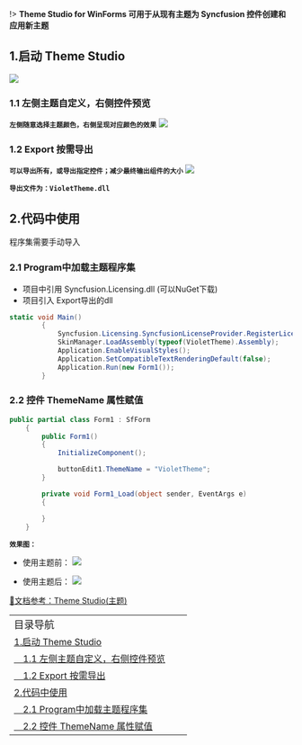 
!> **Theme Studio for WinForms 可用于从现有主题为 Syncfusion 控件创建和应用新主题**

## 1.启动 Theme Studio

![](https://cdn.jsdelivr.net/gh/DotNeter-Hpf/Images/img/20220627215939.png)

### 1.1 左侧主题自定义，右侧控件预览
**`左侧随意选择主题颜色，右侧呈现对应颜色的效果`**
![](https://cdn.jsdelivr.net/gh/DotNeter-Hpf/Images/img/20220627220125.png)
 
 ### 1.2 Export 按需导出
 **`可以导出所有，或导出指定控件；减少最终输出组件的大小`**
![](https://cdn.jsdelivr.net/gh/DotNeter-Hpf/Images/img/20220627220236.png)

**`导出文件为：VioletTheme.dll `**

## 2.代码中使用

程序集需要手动导入

### 2.1 Program中加载主题程序集
* 项目中引用 Syncfusion.Licensing.dll (可以NuGet下载)
* 项目引入 Export导出的dll

```csharp
static void Main()
        {
            Syncfusion.Licensing.SyncfusionLicenseProvider.RegisterLicense("YOUR LICENSE KEY");
            SkinManager.LoadAssembly(typeof(VioletTheme).Assembly);
            Application.EnableVisualStyles();
            Application.SetCompatibleTextRenderingDefault(false);
            Application.Run(new Form1());
        }
```

### 2.2 控件 ThemeName 属性赋值

```csharp
public partial class Form1 : SfForm
    {
        public Form1()
        {
            InitializeComponent();

            buttonEdit1.ThemeName = "VioletTheme";
        }

        private void Form1_Load(object sender, EventArgs e)
        {

        }
    }
```

**`效果图：`**
* 使用主题前：
![](https://cdn.jsdelivr.net/gh/DotNeter-Hpf/Images/img/20220627220309.png)

* 使用主题后：
![](https://cdn.jsdelivr.net/gh/DotNeter-Hpf/Images/img/20220627220334.png)


[📄文档参考：Theme Studio(主题)](https://help.syncfusion.com/windowsforms/theme-studio/theme-studio)


<div id="NavigateDiv">
<table style="border:none;">
    <tr style="border:none;">
    <td style="border:none;width:300px"><a style="color:var(--sidebarSublink);font-size:18px;" > 目录导航 </a></td>
    </tr>
    <tr style="border:none;">
    <td style="border:none;width:300px"><a style="color:var(--sidebarSublink)" href="/#/SyncFusion/Winform/ThemeStudio?id=_1启动-theme-studio" > 1.启动 Theme Studio </a></td>
    </tr>
      <tr style="border:none;">
    <td style="border:none;width:300px"><a style="color:var(--sidebarSublink)" href="/#/SyncFusion/Winform/ThemeStudio?id=_11-左侧主题自定义，右侧控件预览" > &emsp;1.1 左侧主题自定义，右侧控件预览 </a></td>
    </tr>
     <tr style="border:none;">
    <td style="border:none;width:300px"><a style="color:var(--sidebarSublink)" href="/#/SyncFusion/Winform/ThemeStudio?id=_12-export-按需导出" > &emsp;1.2 Export 按需导出 </a></td>
    </tr>
    <tr style="border:none;">
    <td style="border:none;width:300px"><a style="color:var(--sidebarSublink)" href="/#/SyncFusion/Winform/ThemeStudio?id=_2代码中使用" > 2.代码中使用 </a></td>
    </tr>
    <tr style="border:none;">
    <td style="border:none;width:300px"><a style="color:var(--sidebarSublink)" href="/#/SyncFusion/Winform/ThemeStudio?id=_21-program中加载主题程序集" > &emsp;2.1 Program中加载主题程序集 </a></td>
    </tr>
    <tr style="border:none;">
    <td style="border:none;width:300px"><a style="color:var(--sidebarSublink)" href="/#/SyncFusion/Winform/ThemeStudio?id=_22-控件-themename-属性赋值" > &emsp;2.2 控件 ThemeName 属性赋值 </a></td>
    </tr>
</table>
</div>
